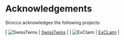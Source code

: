 # Acknowledgements

Sirocco acknowledges the following projects:

| ![SwissTwins](https://confluence.cscs.ch/download/attachments/879142576/logo_swisstwins_small.png?version=1&modificationDate=1737105819000&api=v2) | [SwissTwins](https://www.cscs.ch/about/collaborations/swisstwins) |
| ![ExClaim](https://exclaim.ethz.ch/_jcr_content/orgbox/image.imageformat.logo.2074247027.png) | [ExCLaim](https://exclaim.ethz.ch/) |
